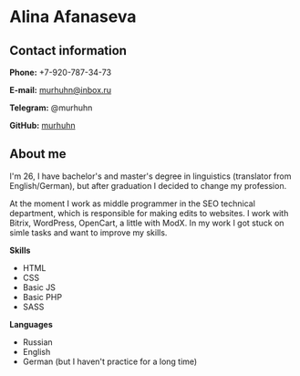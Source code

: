 # Alina Afanaseva

## Contact information

**Phone:** +7-920-787-34-73

**E-mail:** murhuhn@inbox.ru

**Telegram:** @murhuhn

**GitHub:** [murhuhn](https://github.com/murhuhn/)

## About me

I'm 26, I have bachelor's and master's degree in linguistics (translator from English/German), but after graduation I decided to change my profession.

At the moment I work as middle programmer in the SEO technical department, which is responsible for making edits to websites. I work with Bitrix, WordPress, OpenCart, a little with ModX. In my work I got stuck on simle tasks and want to improve my skills.

**Skills**

- HTML
- CSS
- Basic JS
- Basic PHP
- SASS

**Languages**
- Russian
- English
- German (but I haven't practice for a long time)

